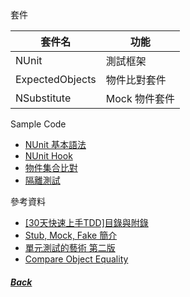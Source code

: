 套件

|套件名          |功能|
|---------------|---|
|NUnit          |測試框架|
|ExpectedObjects|物件比對套件|
|NSubstitute    |Mock 物件套件|

Sample Code
- [NUnit 基本語法](./NUnitDemoTest.cs)
- [NUnit Hook](./NUnitHookDemoTest.cs)
- [物件集合比對](./CollectionCompareTest.cs)
- [隔離測試](./IsolationTest.cs)

參考資料
- [\[30天快速上手TDD\]目錄與附錄](https://dotblogs.com.tw/hatelove/2013/01/11/learning-tdd-in-30-days-catalog-and-reference)
- [Stub, Mock, Fake 簡介](https://dotblogs.com.tw/hatelove/2012/11/29/learning-tdd-in-30-days-day7-unit-testing-stub-mock-and-fake-object-introduction)
- [單元測試的藝術 第二版](https://www.tenlong.com.tw/products/9789864342471?list_name=srh)
- [Compare Object Equality](https://dotblogs.com.tw/hatelove/2016/03/28/compare-object-equality-with-expected-objects)

##### [Back](../readme.md)